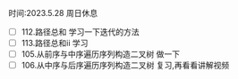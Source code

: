 时间:2023.5.28  周日休息

- [ ] 112.路径总和 学习一下迭代的方法
- [ ] 113.路径总和ii 学习
- [ ] 105.从前序与中序遍历序列构造二叉树  做一下
- [ ] 106.从中序与后序遍历序列构造二叉树  复习,再看看讲解视频
